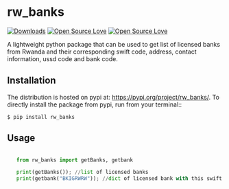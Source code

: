 # rw_banks

[![Downloads](https://pepy.tech/badge/rw-banks)](https://pepy.tech/project/rw-banks)
[![Open Source Love](https://badges.frapsoft.com/os/v1/open-source.svg?v=102)](https://github.com/ellerbrock/open-source-badge/)
[![Open Source Love](https://badges.frapsoft.com/os/mit/mit.svg?v=102)](https://github.com/ellerbrock/open-source-badge/)

A lightweight python package that can be used to get list of licensed banks from Rwanda
and their corresponding swift code, address, contact information, ussd code and bank code.

## Installation

The distribution is hosted on pypi at: https://pypi.org/project/rw_banks/. To directly install the package from pypi, run from your terminal::

    $ pip install rw_banks

## Usage

```py

   from rw_banks import getBanks, getbank

   print(getBanks()); //list of licensed banks
   print(getbank("BKIGRWRW")); //dict of licensed bank with this swift code ("BKIGRWRW")

```
